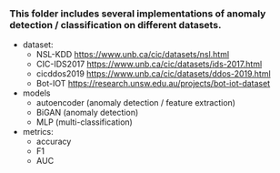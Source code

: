 ### This folder includes several implementations of anomaly detection / classification on different datasets.

* dataset:
  - NSL-KDD  https://www.unb.ca/cic/datasets/nsl.html
  - CIC-IDS2017  https://www.unb.ca/cic/datasets/ids-2017.html
  - cicddos2019  https://www.unb.ca/cic/datasets/ddos-2019.html
  - Bot-IOT  https://research.unsw.edu.au/projects/bot-iot-dataset
* models
  - autoencoder (anomaly detection / feature extraction)
  - BiGAN (anomaly detection)
  - MLP  (multi-classification)
* metrics:
  - accuracy
  - F1
  - AUC
